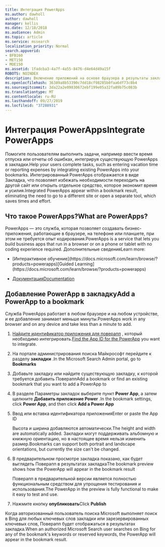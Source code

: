 ```yaml
---
title: Интеграция PowerApps
ms.author: dawholl
author: dawholl
manager: kellis
ms.date: 12/18/2018
ms.audience: Admin
ms.topic: article
ms.service: mssearch
localization_priority: Normal
search.appverid:
- BFB160
- MET150
- MOE150
ms.assetid: 1fadcba3-4a7f-4a55-8476-d4e64d49a15f
ROBOTS: NOINDEX
description: Включение приложений на основе браузера в результаты закладок поиска Microsoft Search
ms.openlocfilehash: 36389a8b53390c7dd18cf98285b0faa6df73c8b4
ms.sourcegitcommit: 3da22a2e09830672ebf199e05a32fa89b75c083b
ms.translationtype: MT
ms.contentlocale: ru-RU
ms.lasthandoff: 09/27/2019
ms.locfileid: "37288931"
---
```

# <a name="integrate-powerapps"></a><span data-ttu-id="b475b-103">Интеграция PowerApps</span><span class="sxs-lookup"><span data-stu-id="b475b-103">Integrate PowerApps</span></span>
   
<span data-ttu-id="b475b-104">Помогите пользователям выполнить задачи, например ввести время отпуска или отчеты об ошибках, интегрируя существующую PowerApps в закладки.</span><span class="sxs-lookup"><span data-stu-id="b475b-104">Help your users complete tasks, such as entering vacation time or reporting expenses by integrating existing PowerApps into your bookmarks.</span></span> <span data-ttu-id="b475b-105">Интегрированный PowerApps отображается в виде Закладка, что позволяет избежать необходимости переходить на другой сайт или открыть отдельное средство, которое экономит время и усилия.</span><span class="sxs-lookup"><span data-stu-id="b475b-105">Integrated PowerApps appear within a bookmark result, eliminating the need to go to a different site or open a separate tool, which saves times and effort.</span></span>
  
## <a name="what-are-powerapps"></a><span data-ttu-id="b475b-106">Что такое PowerApps?</span><span class="sxs-lookup"><span data-stu-id="b475b-106">What are PowerApps?</span></span>

<span data-ttu-id="b475b-107">PowerApps — это служба, которая позволяет создавать бизнес-приложения, работающие в браузере, на телефоне или планшете, при этом не требуется опыт кодирования.</span><span class="sxs-lookup"><span data-stu-id="b475b-107">PowerApps is a service that lets you build business apps that run in a browser or on a phone or tablet with no coding experience required.</span></span> <span data-ttu-id="b475b-108">Дополнительные сведения</span><span class="sxs-lookup"><span data-stu-id="b475b-108">Learn more:</span></span>
  
- <span data-ttu-id="b475b-109">
  [Интерактивное обучение](https://docs.microsoft.com/learn/browse/?products=powerapps)</span><span class="sxs-lookup"><span data-stu-id="b475b-109">[Guided Learning](https://docs.microsoft.com/learn/browse/?products=powerapps)</span></span>
    
- [<span data-ttu-id="b475b-110">Документация</span><span class="sxs-lookup"><span data-stu-id="b475b-110">Documentation</span></span>](https://docs.microsoft.com/powerapps/)
    
## <a name="add-a-powerapp-to-a-bookmark"></a><span data-ttu-id="b475b-111">Добавление PowerApp в закладку</span><span class="sxs-lookup"><span data-stu-id="b475b-111">Add a PowerApp to a bookmark</span></span>

<span data-ttu-id="b475b-112">Служба PowerApps работает в любом браузере и на любом устройстве, и ее добавление занимает меньше минуты.</span><span class="sxs-lookup"><span data-stu-id="b475b-112">PowerApps work in any browser and on any device and take less than a minute to add.</span></span>
  
1. <span data-ttu-id="b475b-113">[Найдите идентификатор приложения для поверапп](https://docs.microsoft.com/powerapps/maker/canvas-apps/get-sessionid#get-an-app-id) , который необходимо интегрировать.</span><span class="sxs-lookup"><span data-stu-id="b475b-113">[Find the App ID for the PowerApp](https://docs.microsoft.com/powerapps/maker/canvas-apps/get-sessionid#get-an-app-id) you want to integrate.</span></span>
    
2. <span data-ttu-id="b475b-114">На портале администрирования поиска Майкрософт перейдите к разделу **закладки** .</span><span class="sxs-lookup"><span data-stu-id="b475b-114">In the Microsoft Search Admin portal, go to **Bookmarks**</span></span>
    
3. <span data-ttu-id="b475b-115">Добавьте закладку или найдите существующую закладку, к которой требуется добавить Поверапп</span><span class="sxs-lookup"><span data-stu-id="b475b-115">Add a bookmark or find an existing bookmark that you want to add a PowerApp to</span></span>
    
4. <span data-ttu-id="b475b-116">В разделе Параметры закладок выберите пункт **Power App**, а затем щелкните **Добавить приложение Power** .</span><span class="sxs-lookup"><span data-stu-id="b475b-116">In the bookmark settings, click **Power App**, and then click **Add a Power App**</span></span>
    
5. <span data-ttu-id="b475b-117">Ввод или вставка идентификатора приложения</span><span class="sxs-lookup"><span data-stu-id="b475b-117">Enter or paste the App ID</span></span>
    
    <span data-ttu-id="b475b-118">Высота и ширина добавляются автоматически.</span><span class="sxs-lookup"><span data-stu-id="b475b-118">The height and width are automatically added.</span></span> <span data-ttu-id="b475b-119">Закладки могут поддерживать альбомную и книжную ориентацию, но в настоящее время нельзя изменить размер.</span><span class="sxs-lookup"><span data-stu-id="b475b-119">Bookmarks can support both portrait and landscape orientations, but currently the size can't be changed.</span></span>
    
6. <span data-ttu-id="b475b-120">В предварительном просмотре закладка показано, как будет выглядеть Поверапп в результатах закладка</span><span class="sxs-lookup"><span data-stu-id="b475b-120">The bookmark preview shows how the PowerApp will appear in the bookmark result</span></span>
    
    <span data-ttu-id="b475b-121">Поверапп в предварительной версии является полностью функциональным средством для упрощения тестирования и использования.</span><span class="sxs-lookup"><span data-stu-id="b475b-121">The PowerApp in the preview is fully functional to make it easy to test and use.</span></span>
    
7. <span data-ttu-id="b475b-122">Нажмите кнопку **опубликовать**</span><span class="sxs-lookup"><span data-stu-id="b475b-122">Click **Publish**</span></span>
    
<span data-ttu-id="b475b-123">Когда авторизованный пользователь поиска Microsoft выполняет поиск в Bing для любых ключевых слов закладки или зарезервированных ключевых слов, Поверапп будет отображаться в результатах закладка.</span><span class="sxs-lookup"><span data-stu-id="b475b-123">When an authorized Microsoft Search user searches on Bing for any of the bookmark's keywords or reserved keywords, the PowerApp will appear in the bookmark result.</span></span>

